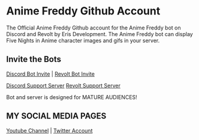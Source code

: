 # Anime Freddy Github Account

The Official Anime Freddy Github account for the Anime Freddy bot on Discord and Revolt by Eris Development. The Anime Freddy bot can display Five Nights in Anime character images and gifs in your server.

## Invite the Bots

[Discord Bot Invite](https://discord.com/api/oauth2/authorize?client_id=1062646486069952512&permissions=0&scope=bot%20applications.commands) | [Revolt Bot Invite](https://app.revolt.chat/bot/01GTA50FKNYM6ZKWGJCV431EMN)

[Discord Support Server](https://discord.gg/AuE3SsrfDb) [Revolt Support Server](https://rvlt.gg/cj0efsy8)

Bot and server is designed for MATURE AUDIENCES!

## MY SOCIAL MEDIA PAGES

[Youtube Channel](https://www.youtube.com/channel/UCJZrFCovCOy1TcN0fC0SnVg) | [Twitter Account](https://twitter.com/FNIAnimeFreddy)